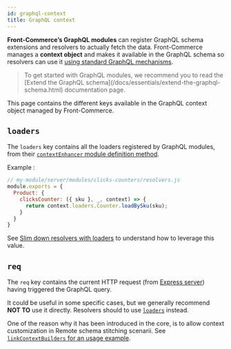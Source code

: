 ```yaml
---
id: graphql-context
title: GraphQL context
---
```


**Front-Commerce’s GraphQL modules** can register GraphQL schema extensions and resolvers to actually fetch the data.
Front-Commerce manages a **context object** and makes it available in the GraphQL schema so resolvers can use it [using standard GraphQL mechanisms](https://graphql.org/learn/execution/#root-fields-resolvers).

<blockquote class="info">
  To get started with GraphQL modules, we recommend you to read the [Extend the
  GraphQL schema](/docs/essentials/extend-the-graphql-schema.html) documentation
  page.
</blockquote>

This page contains the different keys available in the GraphQL context object managed by Front-Commerce.

## `loaders`

The `loaders` key contains all the loaders registered by GraphQL modules, from their [`contextEnhancer` module definition method](/docs/reference/graphql-module-definition.html#contextEnhancer-optional).

Example :

```js
// my-module/server/modules/clicks-counters/resolvers.js
module.exports = {
  Product: {
    clicksCounter: ({ sku }, _, context) => {
      return context.loaders.Counter.loadBySku(sku);
    }
  }
}
```

See [Slim down resolvers with loaders](/docs/advanced/graphql/slim-down-resolvers-with-loaders.html) to understand how to leverage this value.


## `req`

The `req` key contains the current HTTP request (from [Express server](https://expressjs.com/en/api.html#req)) having triggered the GraphQL query.

It could be useful in some specific cases, but we generally recommend **NOT TO** use it directly. Resolvers should to use [`loaders`](#loaders) instead.

One of the reason why it has been introduced in the core, is to allow context customization in Remote schema stitching scenarii.
See [`linkContextBuilders` for an usage example](/docs/reference/graphql-module-definition.html#linkContextBuilders-optional).